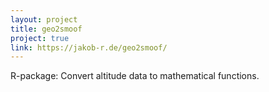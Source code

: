```yaml
---
layout: project
title: geo2smoof
project: true
link: https://jakob-r.de/geo2smoof/
---
```

R-package: Convert altitude data to mathematical functions.
